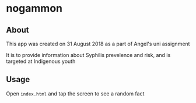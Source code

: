 # nogammon

## About

This app was created on 31 August 2018 as a part of Angel's uni assignment

It is to provide information about Syphilis prevelence and risk, 
and is targeted at Indigenous youth

## Usage

Open `index.html` 
and tap the screen to see a random fact


